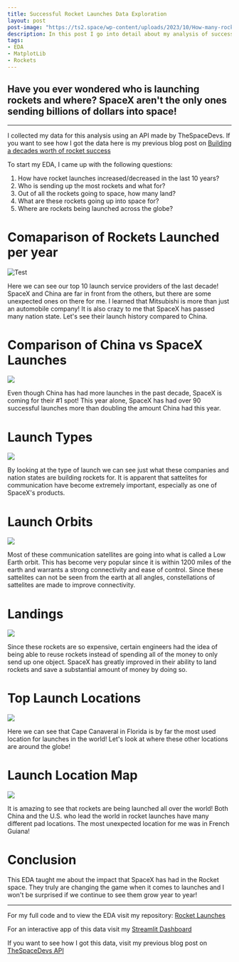 ```yaml
---
title: Successful Rocket Launches Data Exploration
layout: post
post-image: "https://ts2.space/wp-content/uploads/2023/10/How-many-rockets-have-crashed-into-the-Moon_652a7d6cc48c3.jpg"
description: In this post I go into detail about my analysis of successful rocket launch data
tags:
- EDA
- MatplotLib
- Rockets
---
```

Have you ever wondered who is launching rockets and where? SpaceX aren't the only ones sending billions of dollars into space!
---
---

I collected my data for this analysis using an API made by TheSpaceDevs. If you want to see how I got the data here is my previous blog post on [Building a decades worth of rocket success]('https://sfolkman4.github.io/my-blog/blog/Collecting-Rocket-Launch-Data')

To start my EDA, I came up with the following questions:

1. How have rocket launches increased/decreased in the last 10 years?
2. Who is sending up the most rockets and what for?
3. Out of all the rockets going to space, how many land?
4. What are these rockets going up into space for?
5. Where are rockets being launched across the globe?

# Comaparison of Rockets Launched per year

![Test](https://github.com/sfolkman4/Rocket-Launches/blob/main/images/top_10_lsp.png?raw=true)

 Here we can see our top 10 launch service providers of the last decade! SpaceX and China are far in front from the others, but there are some unexpected ones on there for me. I learned that Mitsubishi is more than just an automobile company! It is also crazy to me that SpaceX has passed many nation state. Let's see their launch history compared to China.

# Comparison of China vs SpaceX Launches

![](https://github.com/sfolkman4/Rocket-Launches/blob/main/images/China_vs_SpaceX.png?raw=true)

Even though China has had more launches in the past decade, SpaceX is coming for their #1 spot! This year alone, SpaceX has had over 90 successful launches more than doubling the amount China had this year.

# Launch Types

![](https://github.com/sfolkman4/Rocket-Launches/blob/main/images/mission_types.png?raw=true)

By looking at the type of launch we can see just what these companies and nation states are building rockets for. It is apparent that sattelites for communication have become extremely important, especially as one of SpaceX's products. 

# Launch Orbits

![](https://github.com/sfolkman4/Rocket-Launches/blob/main/images/orbits.png?raw=true)

Most of these communication satellites are going into what is called a Low Earth orbit. This has become very popular since it is within 1200 miles of the earth and warrants a strong connectivity and ease of control. Since these sattelites can not be seen from the earth at all angles, constellations of sattelites are made to improve connectivity. 

# Landings

![](https://github.com/sfolkman4/Rocket-Launches/blob/main/images/landings.png?raw=true)

Since these rockets are so expensive, certain engineers had the idea of being able to reuse rockets instead of spending all of the money to only send up one object. SpaceX has greatly improved in their ability to land rockets and save a substantial amount of money by doing so.

# Top Launch Locations

![](https://github.com/sfolkman4/Rocket-Launches/blob/main/images/top_10_locations.png?raw=true)

Here we can see that Cape Canaveral in Florida is by far the most used location for launches in the world! Let's look at where these other locations are around the globe!

# Launch Location Map

![](https://github.com/sfolkman4/Rocket-Launches/blob/main/images/pad_map.png?raw=true)

It is amazing to see that rockets are being launched all over the world! Both China and the U.S. who lead the world in rocket launches have many different pad locations. The most unexpected location for me was in French Guiana!

# Conclusion

This EDA taught me about the impact that SpaceX has had in the Rocket space. They truly are changing the game when it comes to launches and I won't be surprised if we continue to see them grow year to year!

---
For my full code and to view the EDA visit my repository: [Rocket Launches](https://github.com/sfolkman4/Rocket-Launches/tree/main)

For an interactive app of this data visit my [Streamlit Dashboard](https://sfolkman4-rocket-launches-streamlitapp-kx3tqt.streamlit.app/)

If you want to see how I got this data, visit my previous blog post on [TheSpaceDevs API](https://sfolkman4.github.io/my-blog/blog/Collecting-Rocket-Launch-Data)